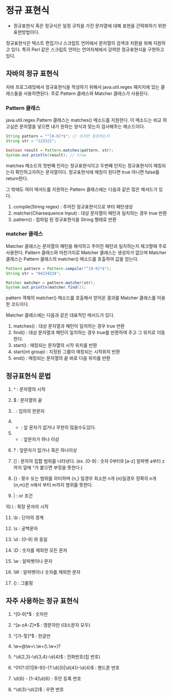 # 정규 표현식

* 정규표현식 혹은 정규식은 일정 규칙을 가진 문자열에 대해 표현을 간략화하기 위한 표현방법이다.

정규표현식은 텍스트 편집기나 스크립트 언어에서 문자열의 검색과 치환을 위해 지원하고 있다. 특히 Perl 같은 스크립트 언어는 언어자체에서 강력한
정규표현식을 구현하고 있다.

## 자바의 정규 표현식 

자바 프로그래밍에서 정규표현식을 작성하기 위해서 java.util.regex 패키지에 있는 클래스들을 사용하면된다.
주로 Pattern 클래스와 Matcher 클래스가 사용된다.

### Pattern 클래스

java.util.regex.Pattern 클래스는 matches() 메소드를 지원한다.
이 메소드는 비교 하고싶은 문자열을 넣으면 내가 원하는 양식과 맞는지 검사해주는 메소드이다.

```java
String pattern = "^[0-9]*$"; // 숫자만 등장하는지
String str = "123321"; 

boolean result = Pattern.matches(pattern, str);
System.out.println(result); // true
```

matches 메소드의 첫번째 인자는 정규표현식이고 두번째 인자는 정규표현식이 매칭되는지 확인하고자하는 문자열이다.
정규표현식에 매칭이 된다면 true 아니면 false를 return한다.

그 밖에도 여러 메서드를 지원하는 Pattern 클래스에는 다음과 같은 많은 메서드가 있다.

1. compile(String regex) : 주어진 정규표현식으로 부터 패턴생성
2. matcher(Charsequence Input) : 대상 문자열이 패턴과 일치하는 경우 true 반환
3. pattern() : 컴파일 된 정규표현식을 String 형태로 반환

### matcher 클래스

Matcher 클래스는 문자열의 패턴을 해석하고 주어진 패턴과 일치하는지 체크할때 주로 사용한다. Pattern 클래스와 마찬가지로 Matcher 클래스는
생성자가 없으며 Matcher 클래스는 Pattern 클래스의 matcher() 메소드를 호출하여 값을 얻는다.

```java
Pattern pattern = Pattern.compile("^[0-9]*$");
String str = "04234234";

Matcher matcher = pattern.matcher(str);
System.out.println(matcher.find());
```

pattern 객체의 matcher() 메소드를 호출해서 얻어온 결과를 Matcher 클래스를 이용한 코드이다.

Matcher 클래스에는 다음과 같은 대표적인 메서드가 있다.

1. matches() : 대상 문자열과 패턴이 일치하는 경우 true 반환
2. find() : 대상 문자열과 패턴이 일치하는 경우 true를 반환하여 주고 그 위치로 이동한다.
3. start() : 매칭되는 문자열의 시작 위치를 반환
4. start(int group) : 지정된 그룹이 매칭되는 시작위치 반환
5. end() : 매칭되는 문자열의 끝 바로 다음 위치를 반환

## 정규표현식 문법

1. ^ : 문자열의 시작

2. $ : 문자열의 끝

3. . : 임의의 한문자

4. * : 앞 문자가 없거나 무한히 많을수도있다.

5. + : 앞문자가 하나 이상

6. ? : 앞문자가 없거나 혹은 하나이상

7. [] : 문자의 집합 범위를 나타낸다. (ex. [0-9] : 숫자 0부터9 [a-z] 알파벳 a부터 z까지 앞에 ^가 붙으면 부정을 뜻한다.)

8. {} : 횟수 또는 범위를 의미하며 {n,} 일경우 최소한 n개 {n}일경우 정확히 n개 {n,m}은 n에서 부터 m까지 범위를 뜻한다.

9. | : or 조건

10.\ : 확장 문자의 시작

11. \b : 단어의 경계

12. \s : 공백문자

13. \d : [0-9] 와 동일

14. \D : 숫자를 제외한 모든 문자

15. \w : 알파벳이나 문자

16. \W : 알파벳이나 숫자를 제외한 문자

17. () : 그룹핑

## 자주 사용하는 정규 표현식

1. ^[0-9]*$ : 숫자만

2. ^[a-zA-Z]*$ : 영문자만 (대소문자 모두)

3. ^[가-힣]*$ : 한글만

4. \\w+@\\w+\\.\\w+(\\.\\w+)?

5. ^\d{2,3}-\d{3,4}-\d{4}$ : 전화번호(집 번호)

6. ^01(?:0|1|[6-9])-(?:\d{3}|\d{4})-\d{4}$ : 핸드폰 번호

7. \d{6} \- [1-4]\d{6} : 주민 등록 번호

8. ^\d{3}-\d{2}$ : 우편 번호

